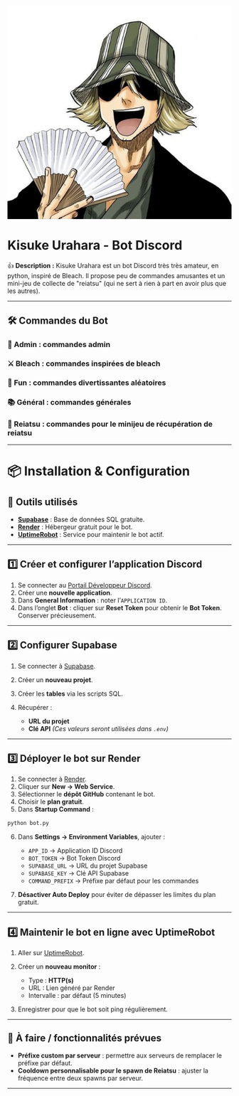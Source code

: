 ![kisuke](assets/kisuke.jpg)

# Kisuke Urahara - Bot Discord

👍 **Description :** Kisuke Urahara est un bot Discord très très amateur, en python, inspiré de Bleach. Il propose peu de commandes amusantes et un mini-jeu de collecte de "reiatsu" (qui ne sert à rien à part en avoir plus que les autres).

---

## 🛠️ Commandes du Bot


### 👑 Admin : commandes admin
### ⚔️ Bleach : commandes inspirées de bleach
### 🎉 Fun : commandes divertissantes aléatoires
### 📚 Général : commandes générales
### 🔮 Reiatsu : commandes pour le minijeu de récupération de reiatsu

---

# 📦 Installation & Configuration

## 🚀 Outils utilisés

* **[Supabase](https://supabase.com/)** : Base de données SQL gratuite.
* **[Render](https://render.com/)** : Hébergeur gratuit pour le bot.
* **[UptimeRobot](https://uptimerobot.com/)** : Service pour maintenir le bot actif.

---

## 1️⃣ Créer et configurer l’application Discord

1. Se connecter au [Portail Développeur Discord](https://discord.com/developers/applications).
2. Créer une **nouvelle application**.
3. Dans **General Information** : noter l’`APPLICATION ID`.
4. Dans l’onglet **Bot** : cliquer sur **Reset Token** pour obtenir le **Bot Token**. Conserver précieusement.

---

## 2️⃣ Configurer Supabase

1. Se connecter à [Supabase](https://supabase.com/).
2. Créer un **nouveau projet**.
3. Créer les **tables** via les scripts SQL.
4. Récupérer :

   * **URL du projet**
   * **Clé API**
     *(Ces valeurs seront utilisées dans `.env`)*

---

## 3️⃣ Déployer le bot sur Render

1. Se connecter à [Render](https://render.com/).
2. Cliquer sur **New → Web Service**.
3. Sélectionner le **dépôt GitHub** contenant le bot.
4. Choisir le **plan gratuit**.
5. Dans **Startup Command** :

```bash
python bot.py
```

6. Dans **Settings → Environment Variables**, ajouter :

   * `APP_ID` → Application ID Discord
   * `BOT_TOKEN` → Bot Token Discord
   * `SUPABASE_URL` → URL du projet Supabase
   * `SUPABASE_KEY` → Clé API Supabase
   * `COMMAND_PREFIX` → Préfixe par défaut pour les commandes
7. **Désactiver Auto Deploy** pour éviter de dépasser les limites du plan gratuit.

---

## 4️⃣ Maintenir le bot en ligne avec UptimeRobot

1. Aller sur [UptimeRobot](https://uptimerobot.com/).
2. Créer un **nouveau monitor** :

   * Type : **HTTP(s)**
   * URL : Lien généré par Render
   * Intervalle : par défaut (5 minutes)
3. Enregistrer pour que le bot soit ping régulièrement.

---

## 📝 À faire / fonctionnalités prévues

* **Préfixe custom par serveur** : permettre aux serveurs de remplacer le préfixe par défaut.
* **Cooldown personnalisable pour le spawn de Reiatsu** : ajuster la fréquence entre deux spawns par serveur.

---
